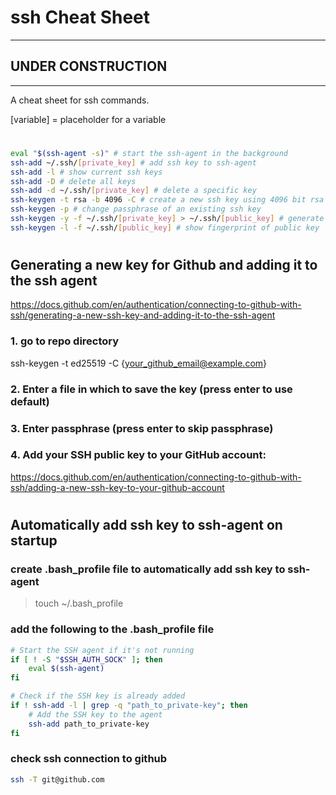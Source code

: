 # ssh Cheat Sheet

---
## **UNDER CONSTRUCTION**
---

A cheat sheet for ssh commands.

[variable] = placeholder for a variable

#

```bash
eval "$(ssh-agent -s)" # start the ssh-agent in the background
ssh-add ~/.ssh/[private_key] # add ssh key to ssh-agent
ssh-add -l # show current ssh keys
ssh-add -D # delete all keys
ssh-add -d ~/.ssh/[private_key] # delete a specific key
ssh-keygen -t rsa -b 4096 -C # create a new ssh key using 4096 bit rsa encryption
ssh-keygen -p # change passphrase of an existing ssh key
ssh-keygen -y -f ~/.ssh/[private_key] > ~/.ssh/[public_key] # generate public key from private key
ssh-keygen -l -f ~/.ssh/[public_key] # show fingerprint of public key
```

#

## Generating a new key for Github and adding it to the ssh agent

https://docs.github.com/en/authentication/connecting-to-github-with-ssh/generating-a-new-ssh-key-and-adding-it-to-the-ssh-agent

### 1. go to repo directory

ssh-keygen -t ed25519 -C {your_github_email@example.com}

### 2. Enter a file in which to save the key (press enter to use default)

### 3. Enter passphrase (press enter to skip passphrase)

### 4. Add your SSH public key to your GitHub account:

https://docs.github.com/en/authentication/connecting-to-github-with-ssh/adding-a-new-ssh-key-to-your-github-account

#

## Automatically add ssh key to ssh-agent on startup

### create .bash_profile file to automatically add ssh key to ssh-agent

> touch ~/.bash_profile

### add the following to the .bash_profile file

```bash
# Start the SSH agent if it's not running
if [ ! -S "$SSH_AUTH_SOCK" ]; then
    eval $(ssh-agent)
fi

# Check if the SSH key is already added
if ! ssh-add -l | grep -q "path_to_private-key"; then
    # Add the SSH key to the agent
	ssh-add path_to_private-key
fi
```

### check ssh connection to github

```bash
ssh -T git@github.com
```
